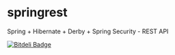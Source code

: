 springrest
==========

Spring + Hibernate + Derby + Spring Security - REST API


[![Bitdeli Badge](https://d2weczhvl823v0.cloudfront.net/tuxmartin/springrest/trend.png)](https://bitdeli.com/free "Bitdeli Badge")

